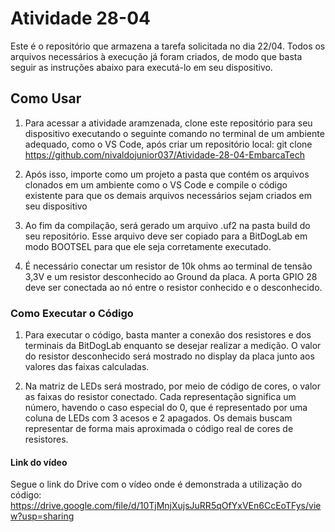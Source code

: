 # Atividade 28-04

Este é o repositório que armazena a tarefa solicitada no dia 22/04. Todos os arquivos necessários à execução já foram criados, de modo que basta seguir as instruções abaixo para executá-lo em seu dispositivo.

## Como Usar

1. Para acessar a atividade aramzenada, clone este repositório para seu dispositivo executando o seguinte comando no terminal de um ambiente adequado, como o VS Code, após criar um repositório local: 
git clone https://github.com/nivaldojunior037/Atividade-28-04-EmbarcaTech

2. Após isso, importe como um projeto a pasta que contém os arquivos clonados em um ambiente como o VS Code e compile o código existente para que os demais arquivos necessários sejam criados em seu dispositivo

3. Ao fim da compilação, será gerado um arquivo .uf2 na pasta build do seu repositório. Esse arquivo deve ser copiado para a BitDogLab em modo BOOTSEL para que ele seja corretamente executado. 

4. É necessário conectar um resistor de 10k ohms ao terminal de tensão 3,3V e um resistor desconhecido ao Ground da placa. A porta GPIO 28 deve ser conectada ao nó entre o resistor conhecido e o desconhecido.

### Como Executar o Código

1. Para executar o código, basta manter a conexão dos resistores e dos terminais da BitDogLab enquanto se desejar realizar a medição. O valor do resistor desconhecido será mostrado no display da placa junto aos valores das faixas calculadas.

2. Na matriz de LEDs será mostrado, por meio de código de cores, o valor as faixas do resistor conectado. Cada representação significa um número, havendo o caso especial do 0, que é representado por uma coluna de LEDs com 3 acesos e 2 apagados. Os demais buscam representar de forma mais aproximada o código real de cores de resistores. 

#### Link do vídeo

Segue o link do Drive com o vídeo onde é demonstrada a utilização do código: https://drive.google.com/file/d/10TjMnjXujsJuRR5qOfYxVEn6CcEoTFys/view?usp=sharing 